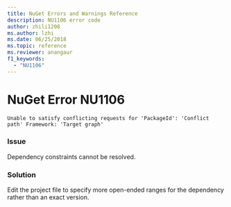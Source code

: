 ```yaml
---
title: NuGet Errors and Warnings Reference
description: NU1106 error code
author: zhili1208
ms.author: lzhi
ms.date: 06/25/2018
ms.topic: reference
ms.reviewer: anangaur
f1_keywords: 
  - "NU1106"
---
```


# NuGet Error NU1106

```
Unable to satisfy conflicting requests for 'PackageId': 'Conflict path' Framework: 'Target graph'
```

### Issue
Dependency constraints cannot be resolved.

### Solution
Edit the project file to specify more open-ended ranges for the dependency rather than an exact version.